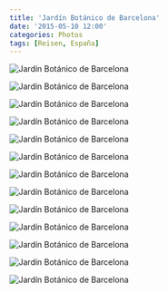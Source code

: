 ```yaml
---
title: 'Jardín Botánico de Barcelona'
date: '2015-05-10 12:00'
categories: Photos
tags: [Reisen, España]
---
```


<div class='preview'><img src='{{urls.media}}/Jard-nBot-nicoDeBarcelonaOK.jpg' alt='Jardín Botánico de Barcelona'></div>

<a id='c2227ad3299afa0e1fe3f9e3f6b0f9f2-800'></a>![Jardín Botánico de Barcelona]({{urls.media}}/c2227ad3299afa0e1fe3f9e3f6b0f9f2-800.jpg 'Здрасьте, я тут расту.')

<a id='80e640d68bacc2c26596d947092dbfb8-800'></a>![Jardín Botánico de Barcelona]({{urls.media}}/80e640d68bacc2c26596d947092dbfb8-800.jpg 'Гроздья акации.')

<a id='71da3a16d5a69e3920b8fed5300f7d0d-800'></a>![Jardín Botánico de Barcelona]({{urls.media}}/71da3a16d5a69e3920b8fed5300f7d0d-800.jpg 'Олива.')

<a id='4660d2a3a97781c5e52321918fcd933e-800'></a>![Jardín Botánico de Barcelona]({{urls.media}}/4660d2a3a97781c5e52321918fcd933e-800.jpg 'Небритая пальма.')

<a id='31b1ea5f102efd43720713ed8b22b7c7-800'></a>![Jardín Botánico de Barcelona]({{urls.media}}/31b1ea5f102efd43720713ed8b22b7c7-800.jpg 'Чилийский торчок.')

<a id='4302bdb619c11695755063b3429193dc-800'></a>![Jardín Botánico de Barcelona]({{urls.media}}/4302bdb619c11695755063b3429193dc-800.jpg 'Пальма в коре в обтяжку.')

<a id='0ad51c96b37abe2650a0c21d12049eb0-800'></a>![Jardín Botánico de Barcelona]({{urls.media}}/0ad51c96b37abe2650a0c21d12049eb0-800.jpg 'Прическа «привет из девяностых».')

<a id='fec65e101d647a80634a0d0204366b7f-800'></a>![Jardín Botánico de Barcelona]({{urls.media}}/fec65e101d647a80634a0d0204366b7f-800.jpg 'Запрещено все. Разрешается только подставлять живот под внезапный разряд молнии.')

<a id='92b7947b27c24976e7a6ee48df06b8fa-800'></a>![Jardín Botánico de Barcelona]({{urls.media}}/92b7947b27c24976e7a6ee48df06b8fa-800.jpg 'Пальма в цвету.')

<a id='82d6f9589ab8ef58850be53b63cbff38-800'></a>![Jardín Botánico de Barcelona]({{urls.media}}/82d6f9589ab8ef58850be53b63cbff38-800.jpg 'Ступени вниз.')

<a id='d166743df0f86c59ba1a14cb6242aa9e-800'></a>![Jardín Botánico de Barcelona]({{urls.media}}/d166743df0f86c59ba1a14cb6242aa9e-800.jpg 'Тмин-переросток.')

<a id='2e8e4d0d26f24c70bb23fc1cb75b33bf-800'></a>![Jardín Botánico de Barcelona]({{urls.media}}/2e8e4d0d26f24c70bb23fc1cb75b33bf-800.jpg 'Да, я тут самый красивый.')
